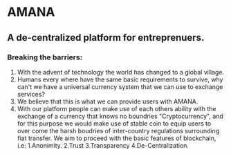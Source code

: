 # AMANA
## A de-centralized platform for entreprenuers.
### Breaking the barriers:
  1. With the advent of technology the world has changed to a global village.
  2. Humans every where have the same basic requirements to survive, why can't we have a universal currency system that we can use to exchange services?
  3. We believe that this is what we can provide users with AMANA.
  4. With our platform people can make use of each others ability with the exchange of a currency that knows no boundries "Cryptocurrency", and for this purpose we would make use of stable coin to equip users to over come the harsh boudries of inter-country regulations surrounding fiat transfer.
   We aim to proceed with the basic features of blockchain, i.e:
    1.Anonimity.
    2.Trust
    3.Transparency
    4.De-Centralization.
